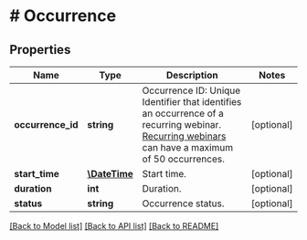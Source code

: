 # # Occurrence

## Properties

Name | Type | Description | Notes
------------ | ------------- | ------------- | -------------
**occurrence_id** | **string** | Occurrence ID: Unique Identifier that identifies an occurrence of a recurring webinar. [Recurring webinars](https://support.zoom.us/hc/en-us/articles/216354763-How-to-Schedule-A-Recurring-Webinar) can have a maximum of 50 occurrences. | [optional] 
**start_time** | [**\DateTime**](\DateTime.md) | Start time. | [optional] 
**duration** | **int** | Duration. | [optional] 
**status** | **string** | Occurrence status. | [optional] 

[[Back to Model list]](../../README.md#documentation-for-models) [[Back to API list]](../../README.md#documentation-for-api-endpoints) [[Back to README]](../../README.md)


